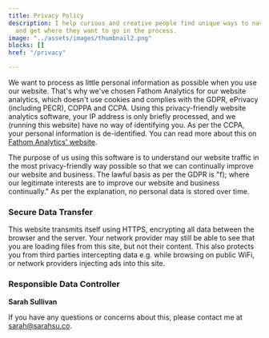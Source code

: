 ```yaml
---
title: Privacy Policy
description: I help curious and creative people find unique ways to navigate life
  and get where they want to go in the process.
image: "../assets/images/thumbnail2.png"
blocks: []
href: "/privacy"

---
```

We want to process as little personal information as possible when you use our website. That's why we've chosen Fathom Analytics for our website analytics, which doesn't use cookies and complies with the GDPR, ePrivacy (including PECR), COPPA and CCPA. Using this privacy-friendly website analytics software, your IP address is only briefly processed, and we (running this website) have no way of identifying you. As per the CCPA, your personal information is de-identified. You can read more about this on [Fathom Analytics' website](https://usefathom.com/compliance "Fathom Analytics' website").

The purpose of us using this software is to understand our website traffic in the most privacy-friendly way possible so that we can continually improve our website and business. The lawful basis as per the GDPR is "f); where our legitimate interests are to improve our website and business continually." As per the explanation, no personal data is stored over time.

### **Secure Data Transfer**

This website transmits itself using HTTPS, encrypting all data between the browser and the server. Your network provider may still be able to see that you are loading files from this site, but not their content. This also protects you from third parties intercepting data e.g. while browsing on public WiFi, or network providers injecting ads into this site.

### **Responsible Data Controller**

**Sarah Sullivan**

If you have any questions or concerns about this, please contact me at [sarah@sarahsu.co](mailto:sarah@sarahsu.co "sarah@sarahsu.co").